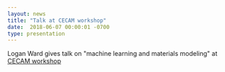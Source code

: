 ```yaml
---
layout: news
title: "Talk at CECAM workshop"
date:  2018-06-07 00:00:01 -0700
type: presentation
---
```

Logan Ward gives talk on "machine learning and materials modeling" at [CECAM workshop](https://www.cecam.org/workshop-0-1516.html)
